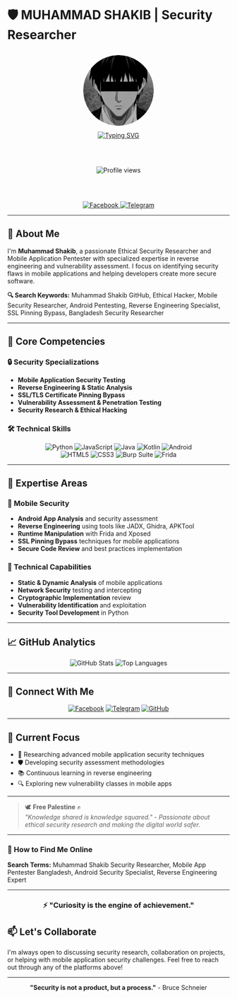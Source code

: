 <meta name="google-site-verification" content="xq6TzJZ95GpRHucRw051Sw7lnEbEv74tqZuTHCMA5qY" />

# 🛡️ MUHAMMAD SHAKIB | Security Researcher

<div align="center">

  <img src="https://github.com/MUH4MM4D-SH4KIB/MUH4MM4D-SH4KIB/blob/main/MUH4MM4D-SH4KIB.png?raw=true" alt="MUHAMMAD SHAKIB" width="160" style="border-radius: 50%; margin: 10px;">

  <br>

  <a href="https://git.io/typing-svg">
    <img src="https://readme-typing-svg.demolab.com?font=Caveat+Brush&size=28&pause=1000&color=000115&center=true&width=435&lines=MUHAMMAD+SHAKIB;Ethical+Security+Researcher;Mobile+App+Pentester;Reverse+Engineering+Specialist" alt="Typing SVG" />
  </a>

  <br><br>

  <img src="https://komarev.com/ghpvc/?username=MUH4MM4D-SH4KIB&label=Profile+Views&color=000115&style=for-the-badge" alt="Profile views" />

  <br><br>

  <a href="https://www.facebook.com/MUH4MM4DSH4KIB">
    <img src="https://img.shields.io/badge/Facebook-1877F2?style=for-the-badge&logo=facebook&logoColor=white" alt="Facebook">
  </a>
  <a href="https://t.me/MUH4MM4DSH4KIB">
    <img src="https://img.shields.io/badge/Telegram-2CA5E0?style=for-the-badge&logo=telegram&logoColor=white" alt="Telegram">
  </a>

</div>

---

## 👋 About Me

I'm **Muhammad Shakib**, a passionate Ethical Security Researcher and Mobile Application Pentester with specialized expertise in reverse engineering and vulnerability assessment. I focus on identifying security flaws in mobile applications and helping developers create more secure software.

**🔍 Search Keywords:** Muhammad Shakib GitHub, Ethical Hacker, Mobile Security Researcher, Android Pentesting, Reverse Engineering Specialist, SSL Pinning Bypass, Bangladesh Security Researcher

---

## 💼 Core Competencies

### 🔒 Security Specializations
- **Mobile Application Security Testing**
- **Reverse Engineering & Static Analysis**
- **SSL/TLS Certificate Pinning Bypass**
- **Vulnerability Assessment & Penetration Testing**
- **Security Research & Ethical Hacking**

### 🛠️ Technical Skills

<div align="center">
  <img src="https://img.shields.io/badge/Python-3776AB?style=for-the-badge&logo=python&logoColor=white" alt="Python" />
  <img src="https://img.shields.io/badge/JavaScript-F7DF1E?style=for-the-badge&logo=javascript&logoColor=black" alt="JavaScript" />
  <img src="https://img.shields.io/badge/Java-ED8B00?style=for-the-badge&logo=java&logoColor=white" alt="Java" />
  <img src="https://img.shields.io/badge/Kotlin-0095D5?style=for-the-badge&logo=kotlin&logoColor=white" alt="Kotlin" />
  <img src="https://img.shields.io/badge/Android-3DDC84?style=for-the-badge&logo=android&logoColor=white" alt="Android" />
</div>

<div align="center">
  <img src="https://img.shields.io/badge/HTML5-E34F26?style=for-the-badge&logo=html5&logoColor=white" alt="HTML5" />
  <img src="https://img.shields.io/badge/CSS3-1572B6?style=for-the-badge&logo=css3&logoColor=white" alt="CSS3" />
  <img src="https://img.shields.io/badge/Burp_Suite-FF6B6B?style=for-the-badge&logo=burpsuite&logoColor=white" alt="Burp Suite" />
  <img src="https://img.shields.io/badge/Frida-000000?style=for-the-badge&logo=frida&logoColor=white" alt="Frida" />
</div>

---

## 🎯 Expertise Areas

### 📱 Mobile Security
- **Android App Analysis** and security assessment
- **Reverse Engineering** using tools like JADX, Ghidra, APKTool
- **Runtime Manipulation** with Frida and Xposed
- **SSL Pinning Bypass** techniques for mobile applications
- **Secure Code Review** and best practices implementation

### 🔧 Technical Capabilities
- **Static & Dynamic Analysis** of mobile applications
- **Network Security** testing and intercepting
- **Cryptographic Implementation** review
- **Vulnerability Identification** and exploitation
- **Security Tool Development** in Python

---

## 📈 GitHub Analytics

<div align="center">

  <img height="180em" src="https://github-readme-stats.vercel.app/api?username=MUH4MM4D-SH4KIB&show_icons=true&theme=synthwave&count_private=true&hide_border=true" alt="GitHub Stats" />
  <img height="180em" src="https://github-readme-stats.vercel.app/api/top-langs/?username=MUH4MM4D-SH4KIB&layout=compact&theme=tokyonight&hide_border=true" alt="Top Languages" />

</div>

---

## 🔗 Connect With Me

<div align="center">

  [![Facebook](https://img.shields.io/badge/Facebook-MUH4MM4DSH4KIB-1877F2?style=for-the-badge&logo=facebook)](https://www.facebook.com/MUH4MM4DSH4KIB)
  [![Telegram](https://img.shields.io/badge/Telegram-MUH4MM4DSH4KIB-2CA5E0?style=for-the-badge&logo=telegram)](https://t.me/MUH4MM4DSH4KIB)
  [![GitHub](https://img.shields.io/badge/GitHub-MUH4MM4D--SH4KIB-181717?style=for-the-badge&logo=github)](https://github.com/MUH4MM4D-SH4KIB)

</div>

---

## 🌟 Current Focus

- 🔬 Researching advanced mobile application security techniques
- 🛡️ Developing security assessment methodologies
- 📚 Continuous learning in reverse engineering
- 🔍 Exploring new vulnerability classes in mobile apps

---

> 🕊️ **Free Palestine** ✊  
> *"Knowledge shared is knowledge squared." - Passionate about ethical security research and making the digital world safer.*

---

### 🔎 How to Find Me Online
**Search Terms:** Muhammad Shakib Security Researcher, Mobile App Pentester Bangladesh, Android Security Specialist, Reverse Engineering Expert


---

<div align="center">

### ⚡ **"Curiosity is the engine of achievement."**

</div>

## 📫 Let's Collaborate

I'm always open to discussing security research, collaboration on projects, or helping with mobile application security challenges. Feel free to reach out through any of the platforms above!

---

<div align="center">

**"Security is not a product, but a process."** - Bruce Schneier

</div>
